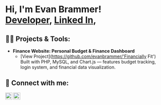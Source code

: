 <h1>Hi, I'm Evan Brammer! <br/>
<a href="https://github.com/evanbrammer">Developer</a>, 
<a href="https://www.linkedin.com/in/evan-brammer-7226732a8/">Linked In</a>, 

<h2>👨‍💻 Projects & Tools:</h2>

- <b>Finance Website: Personal Budget & Finance Dashboard</b>  
  - [View Project](https://github.com/evanbrammer/'Financially Fit')  
  Built with PHP, MySQL, and Chart.js — features budget tracking, login system, and financial data visualization.


<h2> 🤳 Connect with me:</h2>

[<img align="left" alt="LinkedIn" width="22px" src="https://cdn.jsdelivr.net/npm/simple-icons@v3/icons/linkedin.svg" />][linkedin]
[<img align="left" alt="GitHub" width="22px" src="https://cdn.jsdelivr.net/npm/simple-icons@v3/icons/github.svg" />][github]

<br/><br/>

[linkedin]: https://www.linkedin.com/in/evan-brammer-7226732a8/
[github]: https://github.com/evanbrammer

<!--
**YourUsername/YourUsername** is a ✨ _special_ ✨ repository because its `README.md` appears on your GitHub profile.
Customize freely to reflect your projects and style!
--> 
